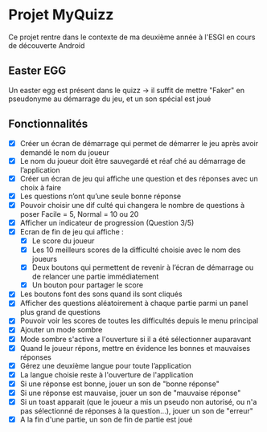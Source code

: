 # Projet MyQuizz

Ce projet rentre dans le contexte de ma deuxième année à l'ESGI en cours de découverte Android

## Easter EGG

Un easter egg est présent dans le quizz -> il suffit de mettre "Faker" en pseudonyme au démarrage du jeu, et un son spécial est joué

## Fonctionnalités 
-  [x] Créer un écran de démarrage qui permet de démarrer le jeu après avoir demandé le nom du joueur
-  [x] Le nom du joueur doit être sauvegardé et réaf ché au démarrage de l’application
-  [x] Créer un écran de jeu qui affiche une question et des réponses avec un choix à faire
-  [x] Les questions n’ont qu’une seule bonne réponse
-  [x] Pouvoir choisir une dif culté qui changera le nombre de questions à poser Facile = 5, Normal = 10 ou 20
-  [x] Afficher un indicateur de progression (Question 3/5)
-  [x] Ecran de fin de jeu qui affiche :
     - [x] Le score du joueur
     - [x] Les 10 meilleurs scores de la difficulté choisie avec le nom des joueurs 
     - [x] Deux boutons qui permettent de revenir à l’écran de démarrage ou de relancer une partie immédiatement
     - [x] Un bouton pour partager le score
-  [x] Les boutons font des sons quand ils sont cliqués
-  [x] Afficher des questions aléatoirement à chaque partie parmi un panel plus grand de questions
-  [x] Pouvoir voir les scores de toutes les difficultés depuis le menu principal
-  [x] Ajouter un mode sombre
-  [x] Mode sombre s'active a l'ouverture si il a été sélectionner auparavant
-  [x] Quand le joueur répons, mettre en évidence les bonnes et mauvaises réponses
-  [x] Gérez une deuxième langue pour toute l’application
-  [x] La langue choisie reste à l'ouverture de l'application
-  [x] Si une réponse est bonne, jouer un son de "bonne réponse"
-  [x] Si une réponse est mauvaise, jouer un son de "mauvaise réponse"
-  [x] Si un toast apparait (que le joueur a mis un pseudo non autorisé, ou n'a pas sélectionné de réponses à la question...), jouer un son de "erreur"
-  [x] A la fin d'une partie, un son de fin de partie est joué  
